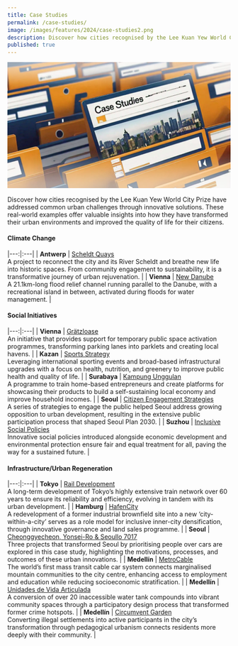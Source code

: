 ```yaml
---
title: Case Studies
permalink: /case-studies/
image: /images/features/2024/case-studies2.png
description: Discover how cities recognised by the Lee Kuan Yew World City Prize have addressed common urban challenges through innovative solutions. 
published: true
---
```


![Special Mentions](/images/features/2024/case-studies2.png)

Discover how cities recognised by the Lee Kuan Yew World City Prize have addressed common urban challenges through innovative solutions. These real-world examples offer valuable insights into how they have transformed their urban environments and improved the quality of life for their citizens.

#### **Climate Change**

|---:|:---|
| **Antwerp** | [Scheldt Quays](/resources/case-studies/antwerp-scheldt-quays/) <br> A project to reconnect the city and its River Scheldt and breathe new life into historic spaces. From community engagement to sustainability, it is a transformative journey of urban rejuvenation. |
| **Vienna** | [New Danube](/resources/case-studies/vienna-danube/) <br> A 21.1km-long flood relief channel running parallel to the Danube, with a recreational island in between, activated during floods for water management. |

#### **Social Initiatives**

|---:|:---|
| **Vienna** | [Grätzloase](/resources/case-studies/vienna-parklets/) <br> An initiative that provides support for temporary public space activation programmes, transforming parking lanes into parklets and creating local havens. |
| **Kazan** | [Sports Strategy](/resources/case-studies/kazan-sports/) <br> Leveraging international sporting events and broad-based infrastructural upgrades with a focus on health, nutrition, and greenery to improve public health and quality of life. |
| **Surabaya** | [Kampung Unggulan](/resources/case-studies/creating-self-driven-local-economy/) <br> A programme to train home-based entrepreneurs and create platforms for showcasing their products to build a self-sustaining local economy and improve household incomes. |
| **Seoul** | [Citizen Engagement Strategies](/resources/case-studies/citizen-engagement/) <br> A series of strategies to engage the public helped Seoul address growing opposition to urban development, resulting in the extensive public participation process that shaped Seoul Plan 2030. |
| **Suzhou** | [Inclusive Social Policies](/case-studies/inclusive-social-policies-suzhou/) <br> Innovative social policies introduced alongside economic development and environmental protection ensure fair and equal treatment for all, paving the way for a sustained future. |

#### **Infrastructure/Urban Regeneration**

|---:|:---|
| **Tokyo** | [Rail Development](/resources/case-studies/tokyo-rail-network/) <br> A long-term development of Tokyo’s highly extensive train network over 60 years to ensure its reliability and efficiency, evolving in tandem with its urban development. |
| **Hamburg** | [HafenCity](/resources/case-studies/hafencity/) <br> A redevelopment of a former industrial brownfield site into a new ‘city-within-a-city’ serves as a role model for inclusive inner-city densification, through innovative governance and land sales programme. |
| **Seoul** | [Cheonggyecheon, Yonsei-Ro & Seoullo 7017](/resources/case-studies/car-to-people-spaces/) <br> Three projects that transformed Seoul by prioritising people over cars are explored in this case study, highlighting the motivations, processes, and outcomes of these urban innovations. |
| **Medellín** | [MetroCable](/resources/case-studies/metrocable/) <br> The world’s first mass transit cable car system connects marginalised mountain communities to the city centre, enhancing access to employment and education while reducing socioeconomic stratification. |
| **Medellín** | [Unidades de Vida Articulada](/resources/case-studies/uva/) <br> A conversion of over 20 inaccessible water tank compounds into vibrant community spaces through a participatory design process that transformed former crime hotspots. |
| **Medellín** | [Circumvent Garden](/resources/case-studies/circumvent-garden/) <br> Converting illegal settlements into active participants in the city’s transformation through pedagogical urbanism connects residents more deeply with their community. |

